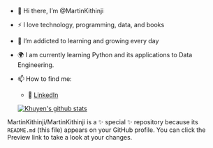 - 👋 Hi there, I’m @MartinKithinji
- :zap: I love technology, programming, data, and books
- 🌱 I’m addicted to learning and growing every day
- :earth_africa: I am currently learning Python and its applications to Data Engineering.
- 📫 How to find me:
  - :office: [LinkedIn](https://www.linkedin.com/in/martin-kithinji-mwirigi)
  
  [![Khuyen's github stats](https://github-readme-stats.vercel.app/api?username=khuyentran1401&count_private=true&show_icons=true&theme=radical&hide_rank=false)](https://github.com/anuraghazra/github-readme-stats)
 
MartinKithinji/MartinKithinji is a ✨ special ✨ repository because its `README.md` (this file) appears on your GitHub profile.
You can click the Preview link to take a look at your changes.
